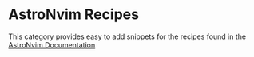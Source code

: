 # AstroNvim Recipes

This category provides easy to add snippets for the recipes found in the [AstroNvim Documentation](https://docs.astronvim.com)

<!-- vim: set ft=markdown: -->